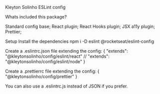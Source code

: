 Kleyton Solinho ESLint config

Whats included this package?

Standard config base;
React plugin;
React Hooks plugin;
JSX a11y plugin;
Prettier;

Setup
Install the dependencies
npm i -D eslint @rocketseat/eslint-config

Create a .eslintrc.json file extending the config:
{
"extends": "@kleytonsolinho/config/eslint/react"
// "extends": "@kleytonsolinho/config/eslint/node"
}

Create a .prettierrc file extending the config:
{
"@kleytonsolinho/config/prettier"
}

You can also use a .eslintrc.js instead of JSON if you prefer.

